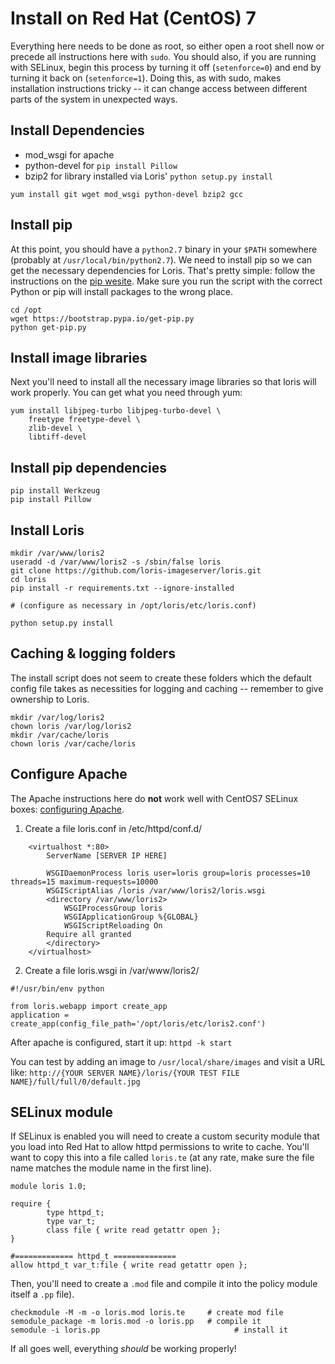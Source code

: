 Install on Red Hat (CentOS) 7
=============================

Everything here needs to be done as root, so either open a root shell now or
precede all instructions here with `sudo`.
You should also, if you are running with SELinux, begin this process by turning it off (```setenforce=0```) and end by turning it back on (```setenforce=1```). Doing this, as with sudo, makes installation instructions tricky -- it can change access between different parts of the system in unexpected ways.

Install Dependencies
--------------------

 * mod_wsgi for apache
 * python-devel for `pip install Pillow`
 * bzip2 for library installed via Loris' `python setup.py install`

```
yum install git wget mod_wsgi python-devel bzip2 gcc
```

Install pip
-----------

At this point, you should have a `python2.7` binary in your `$PATH` somewhere
(probably at `/usr/local/bin/python2.7`). We need to install pip so we can get
the necessary dependencies for Loris. That's pretty simple: follow the
instructions on the [pip wesite](http://www.pip-installer.org/en/latest/installing.html).
Make sure you run the script with the correct Python or pip will install
packages to the wrong place.

```
cd /opt
wget https://bootstrap.pypa.io/get-pip.py
python get-pip.py
```

Install image libraries
-----------------------

Next you'll need to install all the necessary image libraries so that loris
will work properly. You can get what you need through yum:

```
yum install libjpeg-turbo libjpeg-turbo-devel \
    freetype freetype-devel \
    zlib-devel \
    libtiff-devel
```


Install pip dependencies
------------------------

```
pip install Werkzeug
pip install Pillow
```

Install Loris
-------------

```
mkdir /var/www/loris2
useradd -d /var/www/loris2 -s /sbin/false loris
git clone https://github.com/loris-imageserver/loris.git
cd loris
pip install -r requirements.txt --ignore-installed

# (configure as necessary in /opt/loris/etc/loris.conf)

python setup.py install
```

Caching & logging folders
-----------------------

The install script does not seem to create these folders which the default config file takes as necessities for logging and caching -- remember to give ownership to Loris.

```
mkdir /var/log/loris2
chown loris /var/log/loris2
mkdir /var/cache/loris
chown loris /var/cache/loris
```

Configure Apache
-------------

The Apache instructions here do **not** work well with CentOS7 SELinux boxes: [configuring Apache](apache.md).


1. Create a file loris.conf in /etc/httpd/conf.d/
```
    <virtualhost *:80> 
        ServerName [SERVER IP HERE]

        WSGIDaemonProcess loris user=loris group=loris processes=10 threads=15 maximum-requests=10000
        WSGIScriptAlias /loris /var/www/loris2/loris.wsgi
        <directory /var/www/loris2> 
            WSGIProcessGroup loris 
            WSGIApplicationGroup %{GLOBAL} 
            WSGIScriptReloading On 
        Require all granted 
        </directory> 
    </virtualhost>
 ```
 
 2. Create a file loris.wsgi in /var/www/loris2/
 ```
#!/usr/bin/env python

from loris.webapp import create_app
application = create_app(config_file_path='/opt/loris/etc/loris2.conf')
```

After apache is configured, start it up:
`httpd -k start`

You can test by adding an image to `/usr/local/share/images` and visit a URL like:
`http://{YOUR SERVER NAME}/loris/{YOUR TEST FILE NAME}/full/full/0/default.jpg`


SELinux module
---------------

If SELinux is enabled you will need to create a custom security module that you load into Red Hat to
allow httpd permissions to write to cache. You'll want to copy this into a
file called `loris.te` (at any rate, make sure the file name matches the
module name in the first line).

```
module loris 1.0;

require {
        type httpd_t;
        type var_t;
        class file { write read getattr open };
}

#============= httpd_t ==============
allow httpd_t var_t:file { write read getattr open };
```

Then, you'll need to create a `.mod` file and compile it into the policy module
itself a `.pp` file).

```
checkmodule -M -m -o loris.mod loris.te     # create mod file
semodule_package -m loris.mod -o loris.pp   # compile it
semodule -i loris.pp                              # install it
```

If all goes well, everything *should* be working properly!
